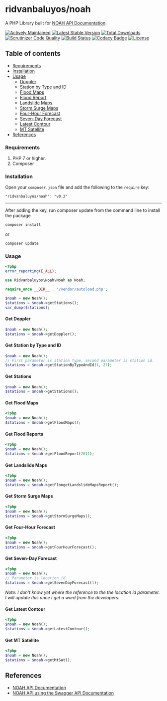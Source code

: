 
# ridvanbaluyos/noah
A PHP Library built for [NOAH API Documentation](http://noah.up.edu.ph/apidocs/).

[![Actively Maintained](https://maintained.tech/badge.svg)](https://maintained.tech/) [![Latest Stable Version](https://poser.pugx.org/ridvanbaluyos/noah/v/stable)](https://packagist.org/packages/ridvanbaluyos/noah) [![Total Downloads](https://poser.pugx.org/ridvanbaluyos/noah/downloads)](https://packagist.org/packages/ridvanbaluyos/noah) [![Scrutinizer Code Quality](https://scrutinizer-ci.com/g/ridvanbaluyos/noah/badges/quality-score.png?b=master)](https://scrutinizer-ci.com/g/ridvanbaluyos/noah/?branch=master) [![Build Status](https://scrutinizer-ci.com/g/ridvanbaluyos/noah/badges/build.png?b=master)](https://scrutinizer-ci.com/g/ridvanbaluyos/noah/build-status/master) [![Codacy Badge](https://api.codacy.com/project/badge/Grade/3547b6eacdc347babf408539a5f82df5)](https://www.codacy.com/app/ridvanbaluyos/noah?utm_source=github.com&amp;utm_medium=referral&amp;utm_content=ridvanbaluyos/noah&amp;utm_campaign=Badge_Grade) [![License](https://poser.pugx.org/ridvanbaluyos/haveibeenpwned/license)](https://packagist.org/packages/ridvanbaluyos/haveibeenpwned)

## Table of contents ##
- [Requirements](#requirements)
- [Installation](#installation)
- [Usage](#usage)
    - [Doppler](#get-doppler)
    - [Station by Type and ID](#get-station-by-type-and-id)
    - [Flood Maps](#get-flood-maps)
    - [Flood Report](#get-flood-report)
    - [Landslide Maps](#get-landslide-maps)
    - [Storm Surge Maps](#get-storm-surge-maps)
    - [Four-Hour Forecast](#get-four-hour-forecast)
    - [Seven-Day Forecast](#get-seven-day-forecast)
    - [Latest Contour](#get-latest-contour)
    - [MT Satellite](#get-mt-satellite)
- [References](#references)

### Requirements ###
1. PHP 7 or higher.
2.  Composer

### Installation ###
Open your `composer.json` file and add the following to the `require` key:

    "ridvanbaluyos/noah": "v0.2"

---

After adding the key, run composer update from the command line to install the package

```bash
composer install
```

or

```bash
composer update
```

### Usage ##
```php
<?php
error_reporting(E_ALL);

use Ridvanbaluyos\Noah\Noah as Noah;

require_once __DIR__ . '/vendor/autoload.php';

$noah = new Noah();
$stations = $noah->getStations();
var_dump($stations);
```

#### Get Doppler
```php
$noah = new Noah();
$stations = $noah->getDoppler();
```

#### Get Station by Type and ID
```php
$noah = new Noah();
// First parameter is station type, second parameter is station id.
$stations = $noah->getStationByTypeAndId(1, 27); 
```

#### Get Stations
```php
$noah = new Noah();
$stations = $noah->getStations();
```

#### Get Flood Maps
```php
<?php
$noah = new Noah();
$stations = $noah->getFloodMaps();
```

#### Get Flood Reports
```php
<?php
$noah = new Noah();
$stations = $noah->getFloodReport(2011);
```

#### Get Landslide Maps
```php
<?php
$noah = new Noah();
$stations = $noah->getFloogetLandslideMapsReport();
```

#### Get Storm Surge Maps
```php
<?php
$noah = new Noah();
$stations = $noah->getStormSurgeMaps();
```

#### Get Four-Hour Forecast
```php
<?php
$noah = new Noah();
$stations = $noah->getFourHourForecast();
```

#### Get Seven-Day Forecast
```php
<?php
$noah = new Noah();
// Parameter is location id.
$stations = $noah->getSevenDayForecast(1); 
```
*Note: I don't know yet where the reference to the the location id parameter. I will update this once I get a word from the developers.*

#### Get Latest Contour
```php
<?php
$noah = new Noah();
$stations = $noah->getLatestContour();
```

#### Get MT Satellite
```php
<?php
$noah = new Noah();
$stations = $noah->getMtSat();
```

## References
* [NOAH API Documentation](http://noah.up.edu.ph/apidocs/)
* [NOAH API using the Swagger API Documentation](https://app.swaggerhub.com/apis/ridvanbaluyos/project-noah/0.0.1)
